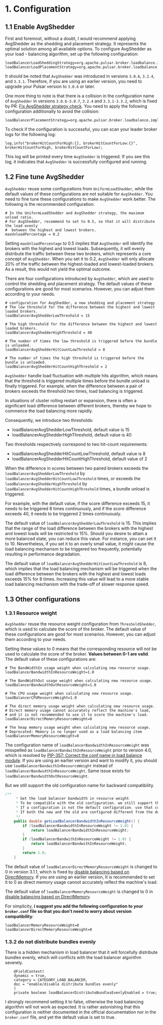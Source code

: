 # 1. Configuration

## 1.1 Enable AvgShedder
First and foremost, without a doubt, I would recommend applying AvgShedder as the shedding and placement strategy. It represents the optimal solution among all available options. To configure AvgShedder as your load - balancing algorithm, set up the following configuration:
```
loadBalancerLoadSheddingStrategy=org.apache.pulsar.broker.loadbalance.impl.AvgShedder
loadBalancerLoadPlacementStrategy=org.apache.pulsar.broker.loadbalance.impl.AvgShedder
```

It should be noted that `AvgShedder` was introduced in versions `3.0.6`, `3.2.4`, and `3.3.1`. Therefore, if you are using an earlier version, you need to upgrade your Pulsar version to `3.0.6` or later.

One more thing to note is that there is a collision in the configuration name of `AvgShedder` in versions `3.0.6-3.0.7`, `3.2.4` and `3.3.1-3.3.2`, which is fixed by PR: [Fix AvgShedder strategy check](https://github.com/apache/pulsar/pull/23156). You need to apply the following configuration additionally to avoid the collision:
```
loadBalancerPlacementStrategy=org.apache.pulsar.broker.loadbalance.impl.AvgShedder
```

To check if the configuration is successful, you can scan your leader broker logs for the following log:
```
log.info("brokerHitCountForHigh:{}, brokerHitCountForLow:{}", brokerHitCountForHigh, brokerHitCountForLow);
```
This log will be printed every time `AvgShedder` is triggered. If you see this log, it indicates that `AvgShedder` is successfully configured and running.


## 1.2 Fine tune AvgShedder

`AvgShedder` reuse some configurations from `UniformLoadShedder`, while the default values of these configurations are not suitable for `AvgShedder`. You need to fine tune these configurations to make `AvgShedder` work better. The following is the recommended configuration:
```
# In the UniformLoadShedder and AvgShedder strategy, the maximum unload ratio.
# For AvgShedder, recommend to set to 0.5, so that it will distribute the load evenly
#  between the highest and lowest brokers.
maxUnloadPercentage = 0.2
```
Setting `maxUnloadPercentage` to 0.5 implies that `AvgShedder` will identify the brokers with the highest and lowest loads. Subsequently, it will evenly distribute the traffic between these two brokers, which represents a core concept of `AvgShedder`. When you set it to 0.2, `AvgShedder` will only allocate 20% of the traffic between the highest-loaded and lowest-loaded brokers. As a result, this would not yield the optimal outcome.



There are four configurations introduced by `AvgShedder`, which are used to control the shedding and placement strategy. The default values of these configurations are good for most scenarios. However, you can adjust them according to your needs.
```
# configuration for AvgShedder, a new shedding and placement strategy
# The low threshold for the difference between the highest and lowest loaded brokers.
loadBalancerAvgShedderLowThreshold = 15

# The high threshold for the difference between the highest and lowest loaded brokers.
loadBalancerAvgShedderHighThreshold = 40

# The number of times the low threshold is triggered before the bundle is unloaded.
loadBalancerAvgShedderHitCountLowThreshold = 8

# The number of times the high threshold is triggered before the bundle is unloaded.
loadBalancerAvgShedderHitCountHighThreshold = 2
```
`AvgShedder` handle load fluctuation with multiple hits algorithm, which means that the threshold is triggered multiple times before the bundle unload is finally triggered. For example, when the difference between a pair of brokers exceeds the threshold two times, load balancing is triggered.

In situations of cluster rolling restart or expansion, there is often a significant load difference between different brokers, thereby we hope to commence the load balancing more rapidly.

Consequently, we introduce two thresholds:
- loadBalancerAvgShedderLowThreshold, default value is 15
- loadBalancerAvgShedderHighThreshold, default value is 40

Two thresholds respectively correspond to two hit-count requirements:
- loadBalancerAvgShedderHitCountLowThreshold, default value is 8
- loadBalancerAvgShedderHitCountHighThreshold, default value of 2

When the difference in scores between two paired brokers exceeds the `loadBalancerAvgShedderLowThreshold` by `loadBalancerAvgShedderHitCountLowThreshold` times, or exceeds the `loadBalancerAvgShedderHighThreshold` by `loadBalancerAvgShedderHitCountHighThreshold` times, a bundle unload is triggered. 

For example, with the default value, if the score difference exceeds 15, it needs to be triggered 8 times continuously, and if the score difference exceeds 40, it needs to be triggered 2 times continuously.

The default value of `loadBalancerAvgShedderLowThreshold` is 15. This implies that the range of the load difference between the brokers with the highest and lowest loads will be restricted to 15%. Should you desire to attain a more balanced state, you can reduce this value. For instance, you can set it to 10. Nevertheless, if you set it to an overly small value, it might cause the load balancing mechanism to be triggered too frequently, potentially resulting in performance degradation.

The default value of `loadBalancerAvgShedderHitCountLowThreshold` is 8, which implies that the load balancing mechanism will be triggered when the load difference between the brokers with the highest and lowest loads exceeds 15% for 8 times. Increasing this value will lead to a more stable load balancing mechanism with the trade-off of slower response speed.


## 1.3 Other configurations

### 1.3.1 Resource weight
`AvgShedder` reuse the resource weight configuration from `ThresholdShedder`, which is used to calculate the score of the broker. The default value of these configurations are good for most scenarios. However, you can adjust them according to your needs. 

Setting these values to 0 means that the corresponding resource will not be used to calculate the score of the broker. **Values between 0-1 are valid**. The default value of these configurations are:
```
# The BandWidthIn usage weight when calculating new resource usage.
loadBalancerBandwidthInResourceWeight=1.0

# The BandWidthOut usage weight when calculating new resource usage.
loadBalancerBandwidthOutResourceWeight=1.0

# The CPU usage weight when calculating new resource usage.
loadBalancerCPUResourceWeight=1.0

# The direct memory usage weight when calculating new resource usage.
# Direct memory usage cannot accurately reflect the machine's load,
# and it is not recommended to use it to score the machine's load.
loadBalancerDirectMemoryResourceWeight=0

# The heap memory usage weight when calculating new resource usage.
# Deprecated: Memory is no longer used as a load balancing item
loadBalancerMemoryResourceWeight=0
```

The configuration name of `loadBalancerBandwidthInResourceWeight` was misspelled as `loadBalancerBandwithInResourceWeight` prior to version 4.0, which is resolved by [PIP-357: Correct the conf name in load balance module](https://github.com/apache/pulsar/pull/22824). If you are using an earlier version and want to modify it, you should use `loadBalancerBandwithInResourceWeight` instead of `loadBalancerBandwidthInResourceWeight`. Same issue exists for `loadBalancerBandwidthOutResourceWeight`.

But we still support the old configuration name for backward compatibility.
```java
/**
     * Get the load balancer bandwidth in resource weight.
     * To be compatible with the old configuration, we still support the old configuration.
     * If a configuration is not the default configuration, use that configuration.
     * If both the new and the old are configured different from the default value, use the new one.
     */
    public double getLoadBalancerBandwidthInResourceWeight() {
        if (loadBalancerBandwidthInResourceWeight != 1.0) {
            return loadBalancerBandwidthInResourceWeight;
        }
        if (loadBalancerBandwithInResourceWeight != 1.0) {
            return loadBalancerBandwithInResourceWeight;
        }
        return 1.0;
    }
```

The default value of `loadBalancerDirectMemoryResourceWeight` is changed to 0 in version 3.1.1, which is fixed by [disable balancing based on DirectMemory](https://github.com/apache/pulsar/pull/21168). If you are using an earlier version, It is recommended to set it to 0 as direct memory usage cannot accurately reflect the machine's load. 

The default value of `loadBalancerMemoryResourceWeight` is changed to 0 in [disable balancing based on DirectMemory](https://github.com/apache/pulsar/pull/21168).

For simplicity, **i suggest you add the following configuration to your `broker.conf` file so that you don't need to worry about version compatibility**:
```
loadBalancerMemoryResourceWeight=0
loadBalancerDirectMemoryResourceWeight=0
```



### 1.3.2 do not distribute bundles evenly
There is a hidden mechanism in load balancer that it will forcefully distribute bundles evenly, which will conflicts with the load balancer algorithm severely. 
```
    @FieldContext(
    dynamic = true,
    category = CATEGORY_LOAD_BALANCER,
    doc = "enable/disable distribute bundles evenly"
    )
    private boolean loadBalancerDistributeBundlesEvenlyEnabled = true;
```

I strongly recommend setting it to false, otherwise the load balancing algorithm will not work as expected. It is rather astonishing that this configuration is neither documented in the official documentation nor in the `broker.conf` file, and yet the default value is set to true.

